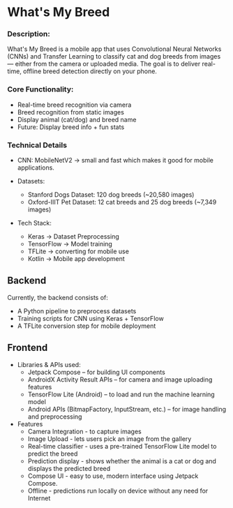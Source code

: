 # What's My Breed
### Description: 
What's My Breed is a mobile app that uses Convolutional Neural Networks (CNNs) and Transfer Learning to classify cat and dog breeds from images — either from the camera or uploaded media. The goal is to deliver real-time, offline breed detection directly on your phone.


### Core Functionality: 
- Real-time breed recognition via camera
- Breed recognition from static images
- Display animal (cat/dog) and breed name
- Future: Display breed info + fun stats

### Technical Details 
- CNN: MobileNetV2 → small and fast which makes it good for mobile applications. 
- Datasets:
  - Stanford Dogs Dataset: 
      120 dog breeds (~20,580 images)
  - Oxford-IIIT Pet Dataset: 
      12 cat breeds and 25 dog breeds (~7,349 images)
    
- Tech Stack:
  - Keras → Dataset Preprocessing
  - TensorFlow → Model training
  - TFLite → converting for mobile use
  - Kotlin → Mobile app development

## Backend
Currently, the backend consists of:
- A Python pipeline to preprocess datasets
- Training scripts for CNN using Keras + TensorFlow
- A TFLite conversion step for mobile deployment


## Frontend
- Libraries & APIs used:
  - Jetpack Compose – for building UI components
  - AndroidX Activity Result APIs – for camera and image uploading features
  - TensorFlow Lite (Android) – to load and run the machine learning model
  - Android APIs (BitmapFactory, InputStream, etc.) – for image handling and preprocessing
- Features
  - Camera Integration - to capture images
  - Image Upload -	lets users pick an image from the gallery 
  - Real-time classifier - uses a pre-trained TensorFlow Lite model to predict the breed
  - Prediction display - shows whether the animal is a cat or dog and displays the predicted breed
  - Compose UI -	easy to use, modern interface using Jetpack Compose.
  - Offline - predictions run locally on device without any need for Internet
